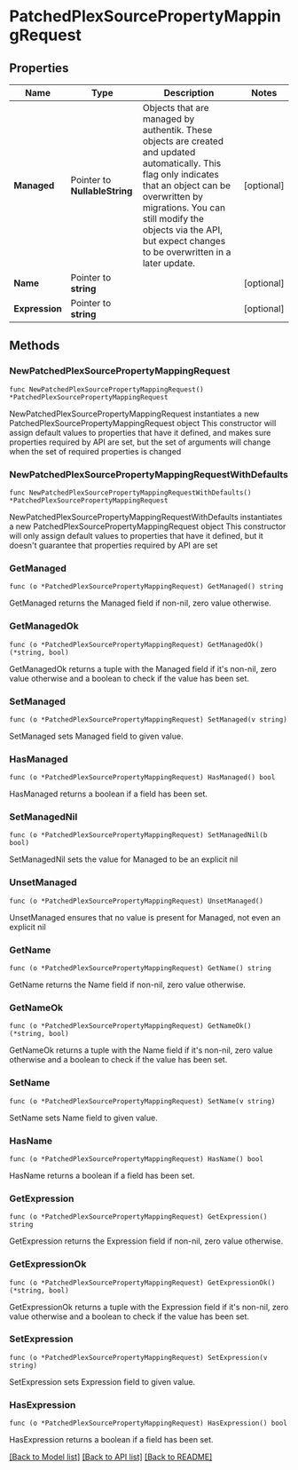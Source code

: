 # PatchedPlexSourcePropertyMappingRequest

## Properties

Name | Type | Description | Notes
------------ | ------------- | ------------- | -------------
**Managed** | Pointer to **NullableString** | Objects that are managed by authentik. These objects are created and updated automatically. This flag only indicates that an object can be overwritten by migrations. You can still modify the objects via the API, but expect changes to be overwritten in a later update. | [optional] 
**Name** | Pointer to **string** |  | [optional] 
**Expression** | Pointer to **string** |  | [optional] 

## Methods

### NewPatchedPlexSourcePropertyMappingRequest

`func NewPatchedPlexSourcePropertyMappingRequest() *PatchedPlexSourcePropertyMappingRequest`

NewPatchedPlexSourcePropertyMappingRequest instantiates a new PatchedPlexSourcePropertyMappingRequest object
This constructor will assign default values to properties that have it defined,
and makes sure properties required by API are set, but the set of arguments
will change when the set of required properties is changed

### NewPatchedPlexSourcePropertyMappingRequestWithDefaults

`func NewPatchedPlexSourcePropertyMappingRequestWithDefaults() *PatchedPlexSourcePropertyMappingRequest`

NewPatchedPlexSourcePropertyMappingRequestWithDefaults instantiates a new PatchedPlexSourcePropertyMappingRequest object
This constructor will only assign default values to properties that have it defined,
but it doesn't guarantee that properties required by API are set

### GetManaged

`func (o *PatchedPlexSourcePropertyMappingRequest) GetManaged() string`

GetManaged returns the Managed field if non-nil, zero value otherwise.

### GetManagedOk

`func (o *PatchedPlexSourcePropertyMappingRequest) GetManagedOk() (*string, bool)`

GetManagedOk returns a tuple with the Managed field if it's non-nil, zero value otherwise
and a boolean to check if the value has been set.

### SetManaged

`func (o *PatchedPlexSourcePropertyMappingRequest) SetManaged(v string)`

SetManaged sets Managed field to given value.

### HasManaged

`func (o *PatchedPlexSourcePropertyMappingRequest) HasManaged() bool`

HasManaged returns a boolean if a field has been set.

### SetManagedNil

`func (o *PatchedPlexSourcePropertyMappingRequest) SetManagedNil(b bool)`

 SetManagedNil sets the value for Managed to be an explicit nil

### UnsetManaged
`func (o *PatchedPlexSourcePropertyMappingRequest) UnsetManaged()`

UnsetManaged ensures that no value is present for Managed, not even an explicit nil
### GetName

`func (o *PatchedPlexSourcePropertyMappingRequest) GetName() string`

GetName returns the Name field if non-nil, zero value otherwise.

### GetNameOk

`func (o *PatchedPlexSourcePropertyMappingRequest) GetNameOk() (*string, bool)`

GetNameOk returns a tuple with the Name field if it's non-nil, zero value otherwise
and a boolean to check if the value has been set.

### SetName

`func (o *PatchedPlexSourcePropertyMappingRequest) SetName(v string)`

SetName sets Name field to given value.

### HasName

`func (o *PatchedPlexSourcePropertyMappingRequest) HasName() bool`

HasName returns a boolean if a field has been set.

### GetExpression

`func (o *PatchedPlexSourcePropertyMappingRequest) GetExpression() string`

GetExpression returns the Expression field if non-nil, zero value otherwise.

### GetExpressionOk

`func (o *PatchedPlexSourcePropertyMappingRequest) GetExpressionOk() (*string, bool)`

GetExpressionOk returns a tuple with the Expression field if it's non-nil, zero value otherwise
and a boolean to check if the value has been set.

### SetExpression

`func (o *PatchedPlexSourcePropertyMappingRequest) SetExpression(v string)`

SetExpression sets Expression field to given value.

### HasExpression

`func (o *PatchedPlexSourcePropertyMappingRequest) HasExpression() bool`

HasExpression returns a boolean if a field has been set.


[[Back to Model list]](../README.md#documentation-for-models) [[Back to API list]](../README.md#documentation-for-api-endpoints) [[Back to README]](../README.md)


